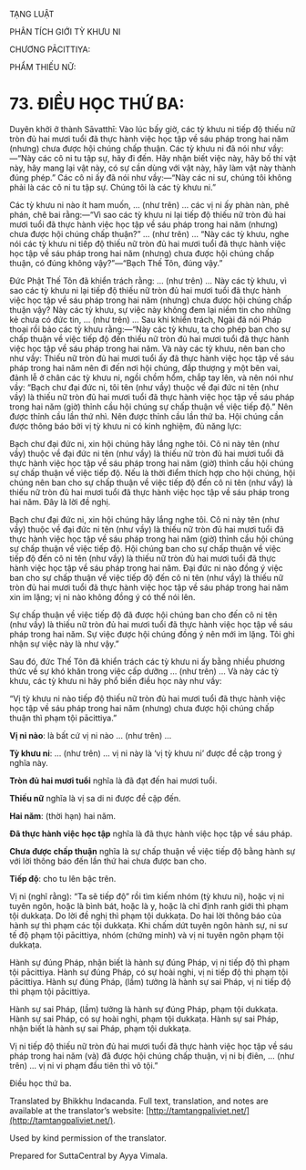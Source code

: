  

TẠNG LUẬT

PHÂN TÍCH GIỚI TỲ KHƯU NI

CHƯƠNG PĀCITTIYA:

PHẨM THIẾU NỮ:

# 73\. ĐIỀU HỌC THỨ BA:

Duyên khởi ở thành Sāvatthī: Vào lúc bấy giờ, các tỳ khưu ni tiếp độ thiếu nữ tròn đủ hai mươi tuổi đã thực hành việc học tập về sáu pháp trong hai năm (nhưng) chưa được hội chúng chấp thuận. Các tỳ khưu ni đã nói như vầy:—“Này các cô ni tu tập sự, hãy đi đến. Hãy nhận biết việc này, hãy bố thí vật này, hãy mang lại vật này, có sự cần dùng với vật này, hãy làm vật này thành đúng phép.” Các cô ni ấy đã nói như vầy:—“Này các ni sư, chúng tôi không phải là các cô ni tu tập sự. Chúng tôi là các tỳ khưu ni.”

Các tỳ khưu ni nào ít ham muốn, … (như trên) … các vị ni ấy phàn nàn, phê phán, chê bai rằng:—“Vì sao các tỳ khưu ni lại tiếp độ thiếu nữ tròn đủ hai mươi tuổi đã thực hành việc học tập về sáu pháp trong hai năm (nhưng) chưa được hội chúng chấp thuận?” … (như trên) … “Này các tỳ khưu, nghe nói các tỳ khưu ni tiếp độ thiếu nữ tròn đủ hai mươi tuổi đã thực hành việc học tập về sáu pháp trong hai năm (nhưng) chưa được hội chúng chấp thuận, có đúng không vậy?”—“Bạch Thế Tôn, đúng vậy.”

Đức Phật Thế Tôn đã khiển trách rằng: … (như trên) … Này các tỳ khưu, vì sao các tỳ khưu ni lại tiếp độ thiếu nữ tròn đủ hai mươi tuổi đã thực hành việc học tập về sáu pháp trong hai năm (nhưng) chưa được hội chúng chấp thuận vậy? Này các tỳ khưu, sự việc này không đem lại niềm tin cho những kẻ chưa có đức tin, … (như trên) … Sau khi khiển trách, Ngài đã nói Pháp thoại rồi bảo các tỳ khưu rằng:—“Này các tỳ khưu, ta cho phép ban cho sự chấp thuận về việc tiếp độ đến thiếu nữ tròn đủ hai mươi tuổi đã thực hành việc học tập về sáu pháp trong hai năm. Và này các tỳ khưu, nên ban cho như vầy: Thiếu nữ tròn đủ hai mươi tuổi ấy đã thực hành việc học tập về sáu pháp trong hai năm nên đi đến nơi hội chúng, đắp thượng y một bên vai, đảnh lễ ở chân các tỳ khưu ni, ngồi chồm hổm, chắp tay lên, và nên nói như vầy: “Bạch chư đại đức ni, tôi tên (như vầy) thuộc về đại đức ni tên (như vầy) là thiếu nữ tròn đủ hai mươi tuổi đã thực hành việc học tập về sáu pháp trong hai năm (giờ) thỉnh cầu hội chúng sự chấp thuận về việc tiếp độ.” Nên được thỉnh cầu lần thứ nhì. Nên được thỉnh cầu lần thứ ba. Hội chúng cần được thông báo bởi vị tỳ khưu ni có kinh nghiệm, đủ năng lực:

Bạch chư đại đức ni, xin hội chúng hãy lắng nghe tôi. Cô ni này tên (như vầy) thuộc về đại đức ni tên (như vầy) là thiếu nữ tròn đủ hai mươi tuổi đã thực hành việc học tập về sáu pháp trong hai năm (giờ) thỉnh cầu hội chúng sự chấp thuận về việc tiếp độ. Nếu là thời điểm thích hợp cho hội chúng, hội chúng nên ban cho sự chấp thuận về việc tiếp độ đến cô ni tên (như vầy) là thiếu nữ tròn đủ hai mươi tuổi đã thực hành việc học tập về sáu pháp trong hai năm. Đây là lời đề nghị.

Bạch chư đại đức ni, xin hội chúng hãy lắng nghe tôi. Cô ni này tên (như vầy) thuộc về đại đức ni tên (như vầy) là thiếu nữ tròn đủ hai mươi tuổi đã thực hành việc học tập về sáu pháp trong hai năm (giờ) thỉnh cầu hội chúng sự chấp thuận về việc tiếp độ. Hội chúng ban cho sự chấp thuận về việc tiếp độ đến cô ni tên (như vầy) là thiếu nữ tròn đủ hai mươi tuổi đã thực hành việc học tập về sáu pháp trong hai năm. Đại đức ni nào đồng ý việc ban cho sự chấp thuận về việc tiếp độ đến cô ni tên (như vầy) là thiếu nữ tròn đủ hai mươi tuổi đã thực hành việc học tập về sáu pháp trong hai năm xin im lặng; vị ni nào không đồng ý có thể nói lên.

Sự chấp thuận về việc tiếp độ đã được hội chúng ban cho đến cô ni tên (như vầy) là thiếu nữ tròn đủ hai mươi tuổi đã thực hành việc học tập về sáu pháp trong hai năm. Sự việc được hội chúng đồng ý nên mới im lặng. Tôi ghi nhận sự việc này là như vậy.”

Sau đó, đức Thế Tôn đã khiển trách các tỳ khưu ni ấy bằng nhiều phương thức về sự khó khăn trong việc cấp dưỡng … (như trên) … Và này các tỳ khưu, các tỳ khưu ni hãy phổ biến điều học này như vầy:

“Vị tỳ khưu ni nào tiếp độ thiếu nữ tròn đủ hai mươi tuổi đã thực hành việc học tập về sáu pháp trong hai năm (nhưng) chưa được hội chúng chấp thuận thì phạm tội pācittiya.”

**Vị ni nào**: là bất cứ vị ni nào … (như trên) …

**Tỳ khưu ni**: … (như trên) … vị ni này là ‘vị tỳ khưu ni’ được đề cập trong ý nghĩa này.

**Tròn đủ hai mươi tuổi** nghĩa là đã đạt đến hai mươi tuổi.

**Thiếu nữ** nghĩa là vị sa di ni được đề cập đến.

**Hai năm**: (thời hạn) hai năm.

**Đã thực hành việc học tập** nghĩa là đã thực hành việc học tập về sáu pháp.

**Chưa được chấp thuận** nghĩa là sự chấp thuận về việc tiếp độ bằng hành sự với lời thông báo đến lần thứ hai chưa được ban cho.

**Tiếp độ**: cho tu lên bậc trên.

Vị ni (nghĩ rằng): “Ta sẽ tiếp độ” rồi tìm kiếm nhóm (tỳ khưu ni), hoặc vị ni tuyên ngôn, hoặc là bình bát, hoặc là y, hoặc là chỉ định ranh giới thì phạm tội dukkaṭa. Do lời đề nghị thì phạm tội dukkaṭa. Do hai lời thông báo của hành sự thì phạm các tội dukkaṭa. Khi chấm dứt tuyên ngôn hành sự, ni sư tế độ phạm tội pācittiya, nhóm (chứng minh) và vị ni tuyên ngôn phạm tội dukkaṭa.

Hành sự đúng Pháp, nhận biết là hành sự đúng Pháp, vị ni tiếp độ thì phạm tội pācittiya. Hành sự đúng Pháp, có sự hoài nghi, vị ni tiếp độ thì phạm tội pācittiya. Hành sự đúng Pháp, (lầm) tưởng là hành sự sai Pháp, vị ni tiếp độ thì phạm tội pācittiya.

Hành sự sai Pháp, (lầm) tưởng là hành sự đúng Pháp, phạm tội dukkaṭa. Hành sự sai Pháp, có sự hoài nghi, phạm tội dukkaṭa. Hành sự sai Pháp, nhận biết là hành sự sai Pháp, phạm tội dukkaṭa.

Vị ni tiếp độ thiếu nữ tròn đủ hai mươi tuổi đã thực hành việc học tập về sáu pháp trong hai năm (và) đã được hội chúng chấp thuận, vị ni bị điên, … (như trên) … vị ni vi phạm đầu tiên thì vô tội.”

Điều học thứ ba.

Translated by Bhikkhu Indacanda. Full text, translation, and notes are available at the translator’s website: [http://tamtangpaliviet.net/](http://tamtangpaliviet.net/).

Used by kind permission of the translator.

Prepared for SuttaCentral by Ayya Vimala.